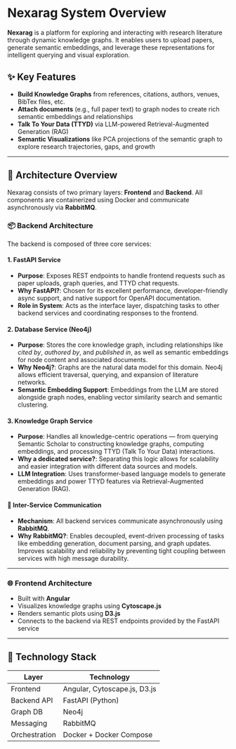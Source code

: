 # Nexarag System Overview

**Nexarag** is a platform for exploring and interacting with research literature through dynamic knowledge graphs. It enables users to upload papers, generate semantic embeddings, and leverage these representations for intelligent querying and visual exploration.

## ✨ Key Features

- **Build Knowledge Graphs** from references, citations, authors, venues, BibTex files, etc.
- **Attach documents** (e.g., full paper text) to graph nodes to create rich semantic embeddings and relationships
- **Talk To Your Data (TTYD)** via LLM-powered Retrieval-Augmented Generation (RAG)
- **Semantic Visualizations** like PCA projections of the semantic graph to explore research trajectories, gaps, and growth

---

## 🧱 Architecture Overview

Nexarag consists of two primary layers: **Frontend** and **Backend**. All components are containerized using Docker and communicate asynchronously via **RabbitMQ**.

### 📦 Backend Architecture

The backend is composed of three core services:

#### 1. **FastAPI Service**
- **Purpose**: Exposes REST endpoints to handle frontend requests such as paper uploads, graph queries, and TTYD chat requests.
- **Why FastAPI?**: Chosen for its excellent performance, developer-friendly async support, and native support for OpenAPI documentation.
- **Role in System**: Acts as the interface layer, dispatching tasks to other backend services and coordinating responses to the frontend.

#### 2. **Database Service (Neo4j)**
- **Purpose**: Stores the core knowledge graph, including relationships like _cited by_, _authored by_, and _published in_, as well as semantic embeddings for node content and associated documents.
- **Why Neo4j?**: Graphs are the natural data model for this domain. Neo4j allows efficient traversal, querying, and expansion of literature networks.
- **Semantic Embedding Support**: Embeddings from the LLM are stored alongside graph nodes, enabling vector similarity search and semantic clustering.

#### 3. **Knowledge Graph Service**
- **Purpose**: Handles all knowledge-centric operations — from querying Semantic Scholar to constructing knowledge graphs, computing embeddings, and processing TTYD (Talk To Your Data) interactions.
- **Why a dedicated service?**: Separating this logic allows for scalability and easier integration with different data sources and models.
- **LLM Integration**: Uses transformer-based language models to generate embeddings and power TTYD features via Retrieval-Augmented Generation (RAG).

#### 🔁 Inter-Service Communication
- **Mechanism**: All backend services communicate asynchronously using **RabbitMQ**.
- **Why RabbitMQ?**: Enables decoupled, event-driven processing of tasks like embedding generation, document parsing, and graph updates. Improves scalability and reliability by preventing tight coupling between services with high message durability.

---

### 🌐 Frontend Architecture

- Built with **Angular**
- Visualizes knowledge graphs using **Cytoscape.js**
- Renders semantic plots using **D3.js**
- Connects to the backend via REST endpoints provided by the FastAPI service

---

## 🧠 Technology Stack

| Layer         | Technology                            |
|--------------|----------------------------------------|
| Frontend     | Angular, Cytoscape.js, D3.js           |
| Backend API  | FastAPI (Python)                       |
| Graph DB     | Neo4j                                  |
| Messaging    | RabbitMQ                               |
| Orchestration| Docker + Docker Compose                |

